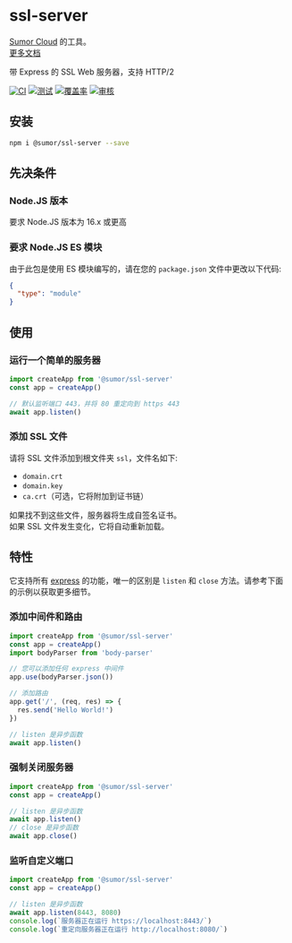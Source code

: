 # ssl-server

[Sumor Cloud](https://sumor.cloud) 的工具。  
[更多文档](https://sumor.cloud/ssl-server)

带 Express 的 SSL Web 服务器，支持 HTTP/2

[![CI](https://github.com/sumor-cloud/ssl-server/actions/workflows/ci.yml/badge.svg)](https://github.com/sumor-cloud/ssl-server/actions/workflows/ci.yml)
[![测试](https://github.com/sumor-cloud/ssl-server/actions/workflows/ut.yml/badge.svg)](https://github.com/sumor-cloud/ssl-server/actions/workflows/ut.yml)
[![覆盖率](https://github.com/sumor-cloud/ssl-server/actions/workflows/coverage.yml/badge.svg)](https://github.com/sumor-cloud/ssl-server/actions/workflows/coverage.yml)
[![审核](https://github.com/sumor-cloud/ssl-server/actions/workflows/audit.yml/badge.svg)](https://github.com/sumor-cloud/ssl-server/actions/workflows/audit.yml)

## 安装

```bash
npm i @sumor/ssl-server --save
```

## 先决条件

### Node.JS 版本

要求 Node.JS 版本为 16.x 或更高

### 要求 Node.JS ES 模块

由于此包是使用 ES 模块编写的，请在您的 `package.json` 文件中更改以下代码:

```json
{
  "type": "module"
}
```

## 使用

### 运行一个简单的服务器

```javascript
import createApp from '@sumor/ssl-server'
const app = createApp()

// 默认监听端口 443，并将 80 重定向到 https 443
await app.listen()
```

### 添加 SSL 文件

请将 SSL 文件添加到根文件夹 `ssl`，文件名如下:

- `domain.crt`
- `domain.key`
- `ca.crt`（可选，它将附加到证书链）

如果找不到这些文件，服务器将生成自签名证书。  
如果 SSL 文件发生变化，它将自动重新加载。

## 特性

它支持所有 [express](https://www.npmjs.com/package/express) 的功能，唯一的区别是 `listen` 和 `close` 方法。请参考下面的示例以获取更多细节。

### 添加中间件和路由

```javascript
import createApp from '@sumor/ssl-server'
const app = createApp()
import bodyParser from 'body-parser'

// 您可以添加任何 express 中间件
app.use(bodyParser.json())

// 添加路由
app.get('/', (req, res) => {
  res.send('Hello World!')
})

// listen 是异步函数
await app.listen()
```

### 强制关闭服务器

```javascript
import createApp from '@sumor/ssl-server'
const app = createApp()

// listen 是异步函数
await app.listen()
// close 是异步函数
await app.close()
```

### 监听自定义端口

```javascript
import createApp from '@sumor/ssl-server'
const app = createApp()

// listen 是异步函数
await app.listen(8443, 8080)
console.log(`服务器正在运行 https://localhost:8443/`)
console.log(`重定向服务器正在运行 http://localhost:8080/`)
```
